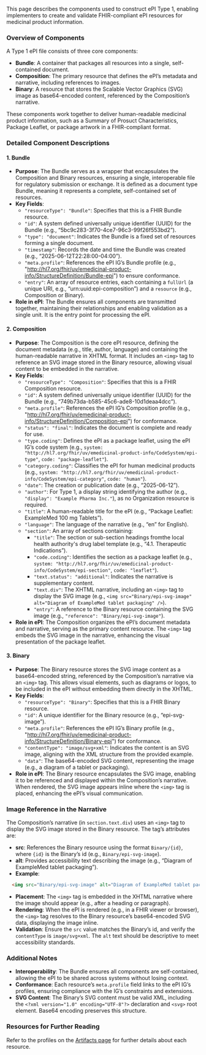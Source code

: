 This page describes the components used to construct ePI Type 1, enabling implementers to create and validate FHIR-compliant ePI resources for medicinal product information.

### Overview of Components

A Type 1 ePI file consists of three core components:

- **Bundle**: A container that packages all resources into a single, self-contained document.
- **Composition**: The primary resource that defines the ePI’s metadata and narrative, including references to images.
- **Binary**: A resource that stores the Scalable Vector Graphics (SVG) image as base64-encoded content, referenced by the Composition’s narrative.

These components work together to deliver human-readable medicinal product information, such as a Summary of Prosuct Characteristics, Package Leaflet, or package artwork in a FHIR-compliant format.

### Detailed Component Descriptions

#### 1. Bundle

- **Purpose**: The Bundle serves as a wrapper that encapsulates the Composition and Binary resources, ensuring a single, interoperable file for regulatory submission or exchange. It is defined as a document type Bundle, meaning it represents a complete, self-contained set of resources.
- **Key Fields**:
  - `"resourceType": "Bundle"`: Specifies that this is a FHIR Bundle resource.
  - `"id"`: A system defined universally unique identifier (UUID) for the Bundle (e.g., “5bc9c283-3f70-4ce7-96c3-99f26f553bd2”).
  - `"type": "document"`: Indicates the Bundle is a fixed set of resources forming a single document.
  - `"timestamp"`: Records the date and time the Bundle was created (e.g., “2025-06-12T22:28:00-04:00”).
  - `"meta.profile"`: References the ePI IG’s Bundle profile (e.g., "http://hl7.org/fhir/uv/emedicinal-product-info/StructureDefinition/Bundle-epi") to ensure conformance.
  - `"entry"`: An array of resource entries, each containing a `fullUrl` (a unique URI, e.g., “urn:uuid:epi-composition”) and a `resource` (e.g., Composition or Binary).
- **Role in ePI**: The Bundle ensures all components are transmitted together, maintaining their relationships and enabling validation as a single unit. It is the entry point for processing the ePI.

#### 2. Composition

- **Purpose**: The Composition is the core ePI resource, defining the document metadata (e.g., title, author, language) and containing the human-readable narrative in XHTML format. It includes an `<img>` tag to reference an SVG image stored in the Binary resource, allowing visual content to be embedded in the narrative.
- **Key Fields**:
  - `"resourceType": "Composition"`: Specifies that this is a FHIR Composition resource.
  - `"id"`: A system defined universally unique identifier (UUID) for the Bundle (e.g., “749b73da-b585-45c6-ade8-10d1deaa4dcc”).
  - `"meta.profile"`: References the ePI IG’s Composition profile (e.g., "http://hl7.org/fhir/uv/emedicinal-product-info/StructureDefinition/Composition-epi") for conformance.
  - `"status": "final"`: Indicates the document is complete and ready for use.
  - `"type.coding"`: Defines the ePI as a package leaflet, using the ePI IG’s code system (e.g., `system: "http://hl7.org/fhir/uv/emedicinal-product-info/CodeSystem/epi-type"`, `code: "package-leaflet"`).
  - `"category.coding"`: Classifies the ePI for human medicinal products (e.g., `system: "http://hl7.org/fhir/uv/emedicinal-product-info/CodeSystem/epi-category"`, `code: "human"`).
  - `"date"`: The creation or publication date (e.g., “2025-06-12”).
  - `"author"`: For Type 1, a display string identifying the author (e.g., `"display": "Example Pharma Inc."`), as no Organization resource is required.
  - `"title"`: A human-readable title for the ePI (e.g., “Package Leaflet: ExampleMed 100 mg Tablets”).
  - `"language"`: The language of the narrative (e.g., “en” for English).
  - `"section"`: An array of sections containing:
    - `"title"`: The section  or sub-section headings fromthe local health authority's drug label template (e.g., “4.1. Therapeutic Indications”).
    - `"code.coding"`: Identifies the section as a package leaflet (e.g., `system: "http://hl7.org/fhir/uv/emedicinal-product-info/CodeSystem/epi-section"`, `code: "leaflet"`).
    - `"text.status": "additional"`: Indicates the narrative is supplementary content.
    - `"text.div"`: The XHTML narrative, including an `<img>` tag to display the SVG image (e.g., `<img src="Binary/epi-svg-image" alt="Diagram of ExampleMed tablet packaging" />`).
    - `"entry"`: A reference to the Binary resource containing the SVG image (e.g., `"reference": "Binary/epi-svg-image"`).
- **Role in ePI**: The Composition organizes the ePI’s document metadata and narrative, serving as the primary content resource. The `<img>` tag embeds the SVG image in the narrative, enhancing the visual presentation of the package leaflet.

#### 3. Binary

- **Purpose**: The Binary resource stores the SVG image content as a base64-encoded string, referenced by the Composition’s narrative via an `<img>` tag. This allows visual elements, such as diagrams or logos, to be included in the ePI without embedding them directly in the XHTML.
- **Key Fields**:
  - `"resourceType": "Binary"`: Specifies that this is a FHIR Binary resource.
  - `"id"`: A unique identifier for the Binary resource (e.g., “epi-svg-image”).
  - `"meta.profile"`: References the ePI IG’s Binary profile (e.g., "http://hl7.org/fhir/uv/emedicinal-product-info/StructureDefinition/Binary-epi") for conformance.
  - `"contentType": "image/svg+xml"`: Indicates the content is an SVG image, aligning with the XML structure from the provided example.
  - `"data"`: The base64-encoded SVG content, representing the image (e.g., a diagram of a tablet or packaging).
- **Role in ePI**: The Binary resource encapsulates the SVG image, enabling it to be referenced and displayed within the Composition’s narrative. When rendered, the SVG image appears inline where the `<img>` tag is placed, enhancing the ePI’s visual communication.

### Image Reference in the Narrative

The Composition’s narrative (in `section.text.div`) uses an `<img>` tag to display the SVG image stored in the Binary resource. The tag’s attributes are:

- **src**: References the Binary resource using the format `Binary/{id}`, where `{id}` is the Binary’s id (e.g., `Binary/epi-svg-image`).
- **alt**: Provides accessibility text describing the image (e.g., “Diagram of ExampleMed tablet packaging”).
- **Example**:

```html
  <img src="Binary/epi-svg-image" alt="Diagram of ExampleMed tablet packaging" />
```

- **Placement**: The `<img>` tag is embedded in the XHTML narrative where the image should appear (e.g., after a heading or paragraph).
- **Rendering**: When the ePI is rendered (e.g., in a FHIR viewer or browser), the `<img>` tag resolves to the Binary resource’s base64-encoded SVG data, displaying the image inline.
- **Validation**: Ensure the `src` value matches the Binary’s id, and verify the `contentType` is `image/svg+xml`. The `alt` text should be descriptive to meet accessibility standards.

### Additional Notes

- **Interoperability**: The Bundle ensures all components are self-contained, allowing the ePI to be shared across systems without losing context.
- **Conformance**: Each resource’s `meta.profile` field links to the ePI IG’s profiles, ensuring compliance with the IG’s constraints and extensions.
- **SVG Content**: The Binary’s SVG content must be valid XML, including the `<?xml version="1.0" encoding="UTF-8"?>` declaration and `<svg>` root element. Base64 encoding preserves this structure.

### Resources for Further Reading
Refer to the profiles on the [Artifacts page](https://build.fhir.org/ig/HL7/emedicinal-product-info/artifacts.html) for further details about each resource.